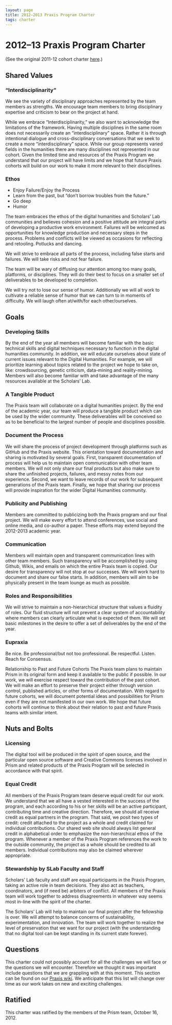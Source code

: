 ```yaml
---
layout: page
title: 2012–2013 Praxis Program Charter
tags: charter
---
```


# 2012–13 Praxis Program Charter

(See the original 2011-12 cohort charter [here](https://github.com/scholarslab/praxis/blob/3bf01121aff5e57172d9a2d998098a8c34b26bab/charter.md).)

## Shared Values

### “Interdisciplinarity”

We see the variety of disciplinary approaches represented by the team members as strengths. We encourage team members to bring disciplinary expertise and criticism to bear on the project at hand.

While we embrace “Interdisciplinarity,” we also want to acknowledge the limitations of the framework.  Having multiple disciplines in the same room does not necessarily create an “interdisciplinary” space.  Rather it is through intentional dialogue and cross-disciplinary conversations that we seek to create a more “interdisciplinary” space.  While our group represents varied fields in the humanities there are many disciplines not represented in our cohort.  Given the limited time and resources of the Praxis Program we understand that our project will have limits and we hope that future Praxis cohorts will build on our work to make it more relevant to their disciplines.

### Ethos

* Enjoy Failure/Enjoy the Process
* Learn from the past, but “don’t borrow troubles from the future.”
* Go deep
* Humor

The team embraces the ethos of the digital humanities and Scholars’ Lab communities and believes cohesion and a positive attitude are integral parts of developing a productive work environment. Failures will be welcomed as opportunities for knowledge production and necessary steps in the process. Problems and conflicts will be viewed as occasions for reflecting and retooling. Potlucks and dancing. 
 
We will strive to embrace all parts of the process, including false starts and failures.  We will take risks and not fear failure.

The team will be wary of diffusing our attention among too many goals, platforms, or disciplines. They will do their best to focus on a smaller set of deliverables to be developed to completion.

We will try not to lose our sense of humor.  Additionally we will all work to cultivate a reliable sense of humor that we can turn to in moments of difficulty.  We will laugh often at/with/for each other/ourselves.


## Goals

### Developing Skills

By the end of the year all members will become familiar with the basic technical skills and digital techniques necessary to function in the digital humanities community.  In addition, we will educate ourselves about state of current issues relevant to the Digital Humanities. For example, we will prioritize learning about topics related to the project we hope to take on, like: crowdsourcing, genetic criticism, data-mining and reality-mining. Members will also become familiar with and take advantage of the many resources available at the Scholars’ Lab.  

### A Tangible Product

The Praxis team will collaborate on a digital humanities project. By the end of the academic year, our team will produce a tangible product which can be used by the wider community. These deliverables will be conceived so as to be beneficial to the largest number of people and disciplines possible.

### Document the Process

We will share the process of project development through platforms such as GitHub and the Praxis website.  This orientation toward documentation and sharing is motivated by several goals.  First, transparent documentation of process will help us to maintain open communication with other team members.  We will not only share our final products but also make sure to share the unfinished projects, failures, and messy notes from our experience.  Second, we want to leave records of our work for subsequent generations of the Praxis team.  Finally, we hope that sharing our process will provide inspiration for the wider Digital Humanities community.

### Publicity and Publishing

Members are committed to publicizing both the Praxis program and our final project.  We will make every effort to attend conferences, use social and online media, and co-author a paper.  These efforts may extend beyond the 2012-2013 academic year.

### Communication

Members will maintain open and transparent communication lines with other team members.  Such transparency will be accomplished by using Github, Wikis, and emails on which the entire Praxis team is copied.  Our desire for transparency will not stop at our successes.  We will work hard to document and share our false starts.  In addition, members will aim to be physically present in the team lounge as much as possible. 

### Roles and Responsibilities

We will strive to maintain a non-hierarchical structure that values a fluidity of roles.  Our fluid structure will not prevent a clear system of accountability where members can clearly articulate what is expected of them.  We will set basic milestones in the desire to offer a set of deliverables by the end of the year.

### Eupraxia

Be nice. Be professional/but not too professional. Be respectful. Listen.  Reach for Consensus.

Relationship to Past and Future Cohorts
The Praxis team plans to maintain Prism in its original form and keep it available to the public if possible. In our work, we will exercise respect toward the contribution of the past cohort.  We will make an effort to preserve their project either through version control, published articles, or other forms of documentation.   With regard to future cohorts, we will document potential ideas and possibilities for Prism even if they are not manifested in our own work.  We hope that future cohorts will continue to think about their relation to past and future Praxis teams with similar intent. 

## Nuts and Bolts

### Licensing

The digital tool will be produced in the spirit of open source, and the particular open source software and Creative Commons licenses involved in Prism and related products of the Praxis Program will be selected in accordance with that spirit.

### Equal Credit

All members of the Praxis Program team deserve equal credit for our work. We understand that we all have a vested interested in the success of the program, and each according to his or her skills will be an active participant, contributing time and creative direction. Therefore, we should all receive credit as equal partners in the program. That said, we posit two types of credit: credit attached to the project as a whole and credit claimed for individual contributions. Our shared web site should always list general credit in alphabetical order to emphasize the non-hierarchical ethos of the program. Whenever a member of the Praxis Program references the work to the outside community, the project as a whole should be credited to all members. Individual contributions may also be claimed wherever appropriate.

### Stewardship by SLab Faculty and Staff

Scholars’ Lab faculty and staff are equal participants in the Praxis Program, taking an active role in team decisions. They also act as teachers, coordinators, and (if need be) arbiters of conflict. All members of the Praxis team will work together to address disagreements in whatever way seems most in-line with the spirit of the charter.

The Scholars’ Lab will help to maintain our final project after the fellowship is over. We will attempt to balance concerns of sustainability, experimentation, and innovation. The team will work together to realize the level of preservation that we want for our project (with the understanding that no digital tool can be kept standing in its current state forever).


## Questions

This charter could not possibly account for all the challenges we will face or the questions we will encounter.  Therefore we thought it was important include questions that we are grappling with at this moment. This section can be found on our [Praxis wiki][praxis-wiki].  We anticipate that this list will change over time as our work takes on new and exciting challenges.

## Ratified

This charter was ratified by the members of the Prism team, October 16, 2012.

[praxis-wiki]: https://github.com/scholarslab/praxis/wiki
